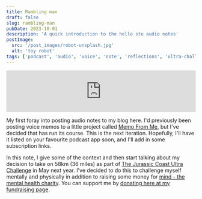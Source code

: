 ```yaml
---
title: Rambling man
draft: false
slug: rambling-man
pubDate: 2023-10-01
description: 'A quick introduction to the hello stu audio notes'
postImage:
  src: '/post_images/robot-unsplash.jpg'
  alt: 'toy robot'
tags: ['podcast', 'audio', 'voice', 'note', 'reflections', 'ultra-challenge']
---
```



<iframe src="https://embed.acast.com/$/660872d53207c3001751e852/rambling-man?accentColor=F0F2F5&bgColor=e40404&secondaryColor=F0F2F5" frameBorder="0" width="100%" height="110px" className="audioplayer"></iframe>

My first foray into posting audio notes to my blog here. I'd previously been posting voice memos to a little project called [Memo From Me](https://memofrom.me), but I've decided that has run its course. This is the next iteration. Hopefully, I'll have it listed on your favourite podcast app soon, and I'll add in some subscription links.

In this note, I give some of the context and then start talking about my decision to take on 58km (36 miles) as part of [The Jurassic Coast Ultra Challenge](https://www.ultrachallenge.com/jurassic-coast-challenge/) in May next year. I've decided to do this to challenge myself mentally and physically in addition to raising some money for [mind - the mental health charity](https://www.mind.org.uk/). You can support me by [donating here at my fundraising page](https://www.justgiving.com/page/disco-jurassic-challenge).
